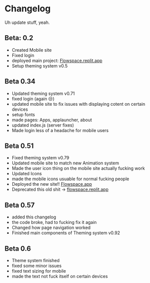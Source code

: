 # Changelog
Uh update stuff, yeah.

## Beta: 0.2
  - Created Mobile site
  - Fixed login
  - deployed main project: [Flowspace.replit.app](https://flowspace.replit.app)
  - Setup theming system v0.5

## Beta 0.34 
  - Updated theming system v0.71
  - fixed login (again 😒)
  - updated mobile site to fix issues with displaying cotent on certain devices
  - setup fonts
  - made pages: Apps, applauncher, about
  - updated index.js (server fixes)
  - Made login less of a headache for mobile users

## Beta 0.51 
  - Fixed theming system v0.79
  - Updated mobile site to match new Animation system
  - Made the user icon thing on the mobile site actually fucking work
  - Updated Icons
  - made the mobile icons usuable for normal fucking people
  - Deployed the new site!! [Flowspace.app](https://flowspace.app)
  - Deprecated this old shit -> [flowspace.replit.app](https://flowspace.replit.app)

## Beta 0.57 
  - added this changelog
  - the code broke, had to fucking fix it again 
  - Changed how page navigation worked
  - Finished main components of Theming system v0.92

## Beta 0.6 
  - Theme system finished
  - fixed some minor issues
  - fixed text sizing for mobile
  - made the text not fuck itself on certain devices

